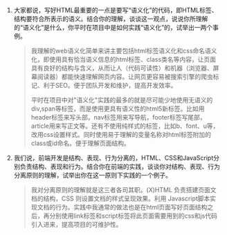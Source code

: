 1. 大家都说，写好HTML最重要的一点是要写“语义化”的代码，即HTML标签、结构要符合所表示的语义。结合你的理解，谈谈这一观点，说说你所理解的“语义化”是什么，你平时在项目中是如何实践“语义化”的，试举出一两个事例。

   > 我理解的web语义化简单来讲主要包括html标签语义化和css命名语义化，即使用具有恰当语义信息的html标签、class类名等内容，让页面具有良好的结构与含义，从而让人（代码可读性）和机器（浏览器、屏幕阅读器）都能快速理解网页内容。让网页更容易被搜索引擎的爬虫标记、利于SEO。便于团队开发和维护，提高开发效率。
   >
   > 平时在项目中对"语义化"实践的最多的就是尽可能少地使用无语义的div,span等标签，而是使用更具有语义性的html5新标签。比如用header标签来写头部，nav标签用来写导航，footer标签写尾部，article用来写正文等。还有不使用纯样式的标签，比如b、font、u等，改用css设置样式。同时使用易于理解的变量名称对html标签附加的class或id命名。便于理解页面结构。

2. 我们说，前端开发是结构、表现、行为分离的，HTML、CSS和JavaScript分别负责结构、表现和行为。结合你在前端的实践，谈谈你对结构、表现、行为分离原则的理解，试举出你在这一原则下实践的一个例子。

   > 我对分离原则的理解就是这三者各司其职。(X)HTML 负责搭建页面文档的结构，CSS 则设置文档的样式呈现效果。利用 Javascript脚本实现文档的行为。实践中我通常的做法也是在html页面写好页面结构之后，再分别使用link标签和script标签将此页面需要用到的css和js代码引入进来，提高项目的可维护性。